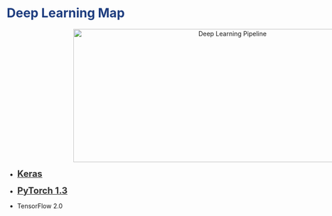 <h1 style='color:#1E3D7F'>Deep Learning Map</h1>

<div style='width:1000px;margin:auto'>

<center><img src="/media/mosaab/Volume/Personal/Development/Courses Docs/Data Science/00_Code/markdown/2_Deep Learning/0_image/DL_pipeline.png" title="Deep Learning Pipeline" height="300" width="700"></img></center>

<ul>
<li><p><a href="file:///media/mosaab/Volume/Personal/Development/Courses%20Docs/Data%20Science/00_Code/markdown/2_Deep%20Learning/0_html/0_DL_root.html"><b style='font-size:20px;color:#333'>Keras</b></a> </p></li>

<li><p><a href="file:///media/mosaab/Volume/Personal/Development/Courses%20Docs/Data%20Science/00_Code/markdown/2_Deep%20Learning/0_html/pytorch/0_Torch_Root.html"><b style='font-size:20px;color:#333'>PyTorch 1.3</b></a> </p></li>

<li>TensorFlow 2.0</li>

</ul>
</div>
